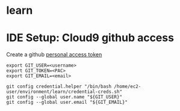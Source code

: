 # learn

# IDE Setup: Cloud9 github access

Create a github [personal access token](https://help.github.com/articles/creating-a-personal-access-token-for-the-command-line/)

```
export GIT_USER=<username>
export GIT_TOKEN=<PAC>
export GIT_EMAIL=<email>

git config credential.helper "/bin/bash /home/ec2-user/environment/learn/credential-creds.sh"
git config --global user.name "${GIT_USER}"
git config --global user.email "${GIT_EMAIL}"
```

